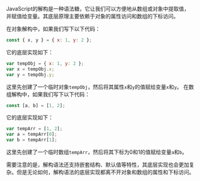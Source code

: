 JavaScript的解构是一种语法糖，它让我们可以方便地从数组或对象中提取值，并赋值给变量。其底层原理主要依赖于对象的属性访问和数组的下标访问。

在对象解构中，如果我们写下以下代码：

```js
const { x, y } = { x: 1, y: 2 };
```

它的底层实现如下：

```js
var tempObj = { x: 1, y: 2 };
var x = tempObj.x;
var y = tempObj.y;
```

这里先创建了一个临时对象`tempObj`，然后将其属性`x`和`y`的值赋给变量`x`和`y`。
在数组解构中，如果我们写下以下代码：

```js
const [a, b] = [1, 2];
```

它的底层实现如下：

```js
var tempArr = [1, 2];
var a = tempArr[0];
var b = tempArr[1];
```

这里先创建了一个临时数组`tempArr`，然后将其下标为0和1的值赋给变量`a`和`b`。

需要注意的是，解构语法还支持嵌套结构、默认值等特性，其底层实现也会更加复杂。但是无论如何，解构语法的底层实现都离不开对象和数组的属性和下标访问。
